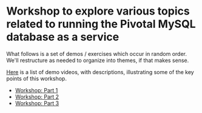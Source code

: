 # Workshop to explore various topics related to running the Pivotal MySQL database as a service

What follows is a set of demos / exercises which occur in random order.
We'll restructure as needed to organize into themes, if that makes sense.

[Here](./video_list.md) is a list of demo videos, with descriptions, illustrating some of the key
points of this workshop.

* [Workshop: Part 1](./workshop_01.md)
* [Workshop: Part 2](./workshop_02.md)
* [Workshop: Part 3](./workshop_03.md)


